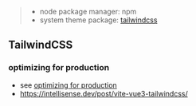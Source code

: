 > * node package manager: npm
> * system theme package: [tailwindcss](https://tailwindcss.com)
## TailwindCSS
### optimizing for production
* see [optimizing for production](https://tailwindcss.com/docs/optimizing-for-production)
* https://intellisense.dev/post/vite-vue3-tailwindcss/